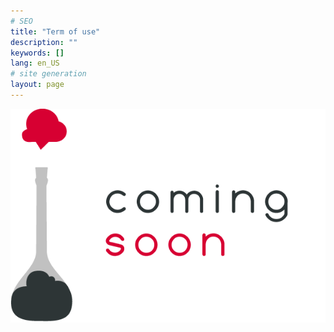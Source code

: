 ```yaml
---
# SEO
title: "Term of use"
description: ""
keywords: []
lang: en_US
# site generation
layout: page
---
```


![](/media/coming-soon.png)
